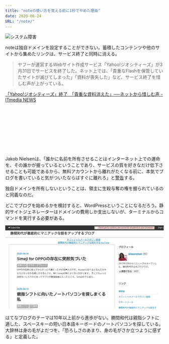 ```yaml
---
title: "noteの使い方を覚える前に1秒でやめた理由"
date: 2020-06-24
URL: "/note/"
---
```


![システム障害](../../note/システム障害.webp)

noteは独自ドメインを設定することができない。蓄積したコンテンツや他のサイトから集めたリンクは、サービス終了と同時に消える。<!--more-->

> ヤフーが運営するWebサイト作成サービス「Yahoo!ジオシティーズ」が3月31日でサービスを終了した。ネット上では、「貴重なFlashを保管していたサイトが滅びてしまった」「資料が喪失した」など、サービス終了を惜しむ声が上がっている。

[「Yahoo!ジオシティーズ」終了　「貴重な資料消えた」──ネットから惜しむ声 - ITmedia NEWS](https://www.itmedia.co.jp/news/articles/1904/01/news095.html)

<div class="iframely-embed"><div class="iframely-responsive" style="height: 140px; padding-bottom: 0;"><a href="https://en.wikipedia.org/wiki/Jakob_Nielsen_(usability_consultant)" data-iframely-url="//cdn.iframe.ly/ZxPEmj0?iframe=card-small"></a></div></div><script async src="//cdn.iframe.ly/embed.js" charset="utf-8"></script>

Jakob Nielsenは、「誰かに名前を所有させることはインターネット上での運命を、その誰かが握っているということであり、サービスの質を好きなだけ低下させることも可能であるから、無料アカウントから離れがたくなる前に、本気でブログを書いていると気がついたならばすぐに離れろ」と[警告](https://www.nngroup.com/articles/weblog-usability-top-ten-mistakes/#articleBody:~:text=10.%20Having%20a%20Domain%20Name%20Owned%20by%20a%20Weblog%20Service)する。

独自ドメインを所有しないということは、領主に生殺与奪の権を握られているのと同義なのだ。

どこでブログを始めるかを検討すると、WordPressということになるだろう。静的サイトジェネレーターはドメインの費用しか支出しないが、ターミナルからコマンドを実行する必要がある。

![勝間和代](../note/勝間和代.webp)

はてなブログのテーマは10年以上前から進歩がない。勝間和代は親指シフトに適した、スペースキーの短い日本語キーボードのノートパソコンを探している。大辞林は身の毛がよだつを、「恐ろしさのあまり、身の毛がさか立つように感ずる」と定義した。